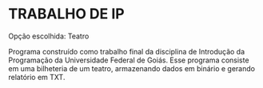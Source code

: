 # TRABALHO DE IP

Opção escolhida: Teatro

Programa construído como trabalho final da disciplina de Introdução da Programação da Universidade Federal de Goiás. 
Esse programa consiste em uma bilheteria de um teatro, armazenando dados em binário e gerando relatório em TXT.
